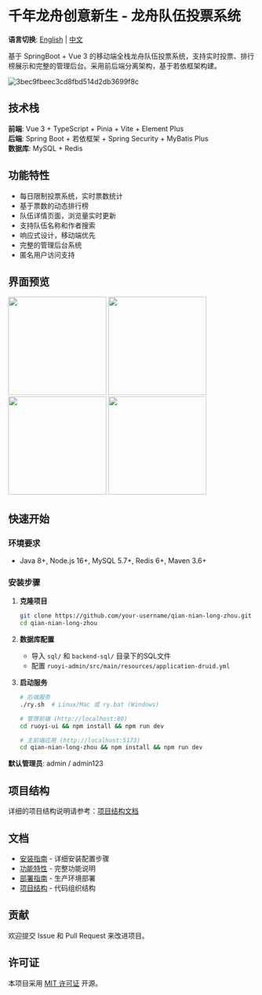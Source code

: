 # 千年龙舟创意新生 - 龙舟队伍投票系统

**语言切换**: [English](./README.md) | [中文](./README.cn.md)

基于 SpringBoot + Vue 3 的移动端全栈龙舟队伍投票系统，支持实时投票、排行榜展示和完整的管理后台。采用前后端分离架构，基于若依框架构建。

![3bec9fbeec3cd8fbd514d2db3699f8c](https://github.com/user-attachments/assets/c576c689-01f5-4cf4-b7da-ca6ea25a901f)

## 技术栈

**前端**: Vue 3 + TypeScript + Pinia + Vite + Element Plus  
**后端**: Spring Boot + 若依框架 + Spring Security + MyBatis Plus  
**数据库**: MySQL + Redis

## 功能特性

- 每日限制投票系统，实时票数统计
- 基于票数的动态排行榜
- 队伍详情页面，浏览量实时更新
- 支持队伍名称和作者搜索
- 响应式设计，移动端优先
- 完整的管理后台系统
- 匿名用户访问支持


## 界面预览

<img src="https://github.com/user-attachments/assets/1289c5e5-f77f-49b0-84a8-8cd3a9fbe542" width ="200"> <img src="https://github.com/user-attachments/assets/2a0e9c27-a7d2-4f7f-a428-c84bd08fb66b" width ="200"> <img src="https://github.com/user-attachments/assets/c3df6fe7-4d02-4312-9a1b-0bba9b16a97c" width ="200"> <img src="https://github.com/user-attachments/assets/981add77-4450-4afa-843c-96b9149eeb19" width ="200">

## 快速开始

### 环境要求

- Java 8+, Node.js 16+, MySQL 5.7+, Redis 6+, Maven 3.6+

### 安装步骤

1. **克隆项目**
   ```bash
   git clone https://github.com/your-username/qian-nian-long-zhou.git
   cd qian-nian-long-zhou
   ```

2. **数据库配置**
   - 导入 `sql/` 和 `backend-sql/` 目录下的SQL文件
   - 配置 `ruoyi-admin/src/main/resources/application-druid.yml`

3. **启动服务**
   ```bash
   # 后端服务
   ./ry.sh  # Linux/Mac 或 ry.bat (Windows)
   
   # 管理前端 (http://localhost:80)
   cd ruoyi-ui && npm install && npm run dev
   
   # 主前端应用 (http://localhost:5173)
   cd qian-nian-long-zhou && npm install && npm run dev
   ```

**默认管理员**: admin / admin123

## 项目结构

详细的项目结构说明请参考：[项目结构文档](./docs/project-structure.md)
## 文档

- [安装指南](./docs/installation.md) - 详细安装配置步骤
- [功能特性](./docs/features.md) - 完整功能说明
- [部署指南](./docs/deployment.md) - 生产环境部署
- [项目结构](./docs/project-structure.md) - 代码组织结构

## 贡献

欢迎提交 Issue 和 Pull Request 来改进项目。

## 许可证

本项目采用 [MIT 许可证](LICENSE) 开源。



